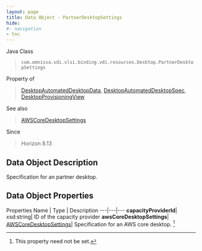 ```yaml
---
layout: page
title: Data Object - PartnerDesktopSettings
hide:
#- navigation
- toc
---
```






Java Class
> `com.omnissa.vdi.vlsi.binding.vdi.resources.Desktop.PartnerDesktopSettings`

Property of
> [DesktopAutomatedDesktopData](vdi.resources.Desktop.AutomatedDesktopData.md#field_detail), [DesktopAutomatedDesktopSpec](vdi.resources.Desktop.AutomatedDesktopSpec.md#field_detail), [DesktopProvisioningView](vdi.resources.Desktop.DesktopProvisioningView.md#field_detail)

See also
> [AWSCoreDesktopSettings](vdi.resources.Desktop.AWSCoreDesktopSettings.md)

Since
> Horizon 8.13


## Data Object Description

Specification for an partner desktop.

## Data Object Properties
Properties
Name |  Type |  Description
---|---|---
**capacityProviderId**|  xsd:string|  ID of the capacity provider
**awsCoreDesktopSettings**| [AWSCoreDesktopSettings](vdi.resources.Desktop.AWSCoreDesktopSettings.md)|  Specification for an AWS core desktop. [^1]


 


[^1]: This property need not be set.